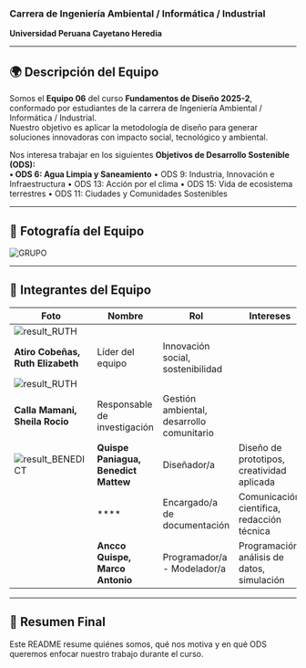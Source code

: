 
### Carrera de Ingeniería Ambiental / Informática / Industrial  
**Universidad Peruana Cayetano Heredia**

---

## 🌍 Descripción del Equipo  
Somos el **Equipo 06** del curso **Fundamentos de Diseño 2025-2**, conformado por estudiantes de la carrera de Ingeniería Ambiental / Informática / Industrial.  
Nuestro objetivo es aplicar la metodología de diseño para generar soluciones innovadoras con impacto social, tecnológico y ambiental.  

Nos interesa trabajar en los siguientes **Objetivos de Desarrollo Sostenible (ODS):**  
**•	ODS 6: Agua Limpia y Saneamiento**
•	ODS 9: Industria, Innovación e Infraestructura
•	ODS 13: Acción por el clima
•	ODS 15: Vida de ecosistema terrestres
•	ODS 11: Ciudades y Comunidades Sostenibles

---

## 📸 Fotografía del Equipo  
![GRUPO](https://github.com/user-attachments/assets/caa1133c-3b32-4b2c-abff-29cb88839619)

---

## 👥 Integrantes del Equipo  

| Foto | Nombre | Rol | Intereses |
|------|--------|-----|-----------|
| ![result_RUTH](https://github.com/user-attachments/assets/8d219dff-69b6-46a8-9817-17783455f286)
 | **Atiro Cobeñas, Ruth Elizabeth** | Líder del equipo | Innovación social, sostenibilidad |
| ![result_RUTH](https://github.com/user-attachments/assets/2e030b43-6e28-46cf-973f-b20b84b4e5d1)
 | **Calla Mamani, Sheila Rocio** | Responsable de investigación | Gestión ambiental, desarrollo comunitario |
| ![result_BENEDICT](https://github.com/user-attachments/assets/684c6063-4952-47cd-ae69-9aa41a3274b8) | **Quispe Paniagua, Benedict Mattew** | Diseñador/a | Diseño de prototipos, creatividad aplicada |
|  | **** | Encargado/a de documentación | Comunicación científica, redacción técnica |
|  | **Ancco Quispe, Marco Antonio** | Programador/a - Modelador/a | Programación, análisis de datos, simulación |

---

## 📌 Resumen Final  
Este README resume quiénes somos, qué nos motiva y en qué ODS queremos enfocar nuestro trabajo durante el curso.  
